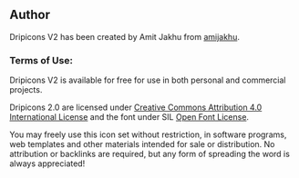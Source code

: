 ## Author
Dripicons V2 has been created by Amit Jakhu from [amijakhu](www.amitjakhu.com).


### Terms of Use:

Dripicons V2 is available for free for use in both personal and commercial projects. 

Dripicons 2.0 are licensed under [Creative Commons Attribution 4.0 International License](http://creativecommons.org/licenses/by-sa/4.0/) and the font under SIL [Open Font License](http://scripts.sil.org/cms/scripts/page.php?site_id=nrsi&id=OFL).

You may freely use this icon set without restriction, in software programs, web templates and other materials intended for sale or distribution. No attribution or backlinks are required, but any form of spreading the word is always appreciated!
